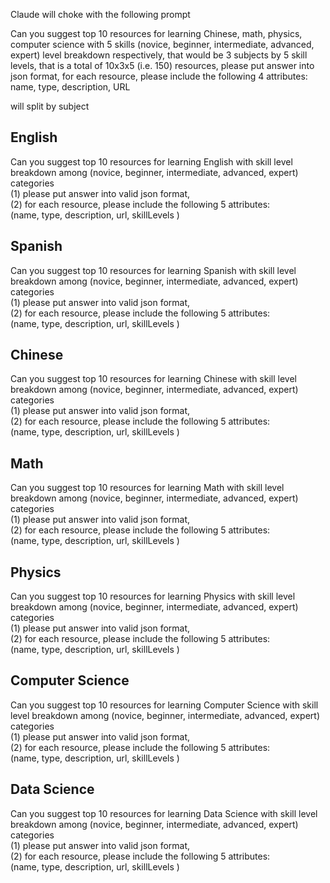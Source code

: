 Claude will choke with the following prompt

Can you suggest top 10 resources for learning Chinese, math, physics, computer science with 5 skills (novice, beginner, intermediate, advanced, expert) level breakdown respectively, that would be 3 subjects by 5 skill levels, that is a total of 10x3x5 (i.e. 150) resources, please put answer into json format, for each resource, please include the following 4 attributes: name, type, description, URL

will split by subject
## English
Can you suggest top 10 resources for learning English
 with skill level breakdown among (novice, beginner, intermediate, advanced, expert) categories   
(1) please put answer into valid json format,  
(2) for each resource, please include the following 5 attributes:  
(name,  type,  description,  url, skillLevels )

## Spanish
Can you suggest top 10 resources for learning Spanish with skill level breakdown among (novice, beginner, intermediate, advanced, expert) categories   
(1) please put answer into valid json format,  
(2) for each resource, please include the following 5 attributes:  
(name,  type,  description,  url, skillLevels )

## Chinese
Can you suggest top 10 resources for learning Chinese with skill level breakdown among (novice, beginner, intermediate, advanced, expert) categories   
(1) please put answer into valid json format,  
(2) for each resource, please include the following 5 attributes:  
(name,  type,  description,  url, skillLevels )

## Math
Can you suggest top 10 resources for learning Math with skill level breakdown among (novice, beginner, intermediate, advanced, expert) categories   
(1) please put answer into valid json format,  
(2) for each resource, please include the following 5 attributes:  
(name,  type,  description,  url, skillLevels )

## Physics
Can you suggest top 10 resources for learning Physics with skill level breakdown among (novice, beginner, intermediate, advanced, expert) categories   
(1) please put answer into valid json format,  
(2) for each resource, please include the following 5 attributes:  
(name,  type,  description,  url, skillLevels )

## Computer Science
Can you suggest top 10 resources for learning Computer Science with skill level breakdown among (novice, beginner, intermediate, advanced, expert) categories   
(1) please put answer into valid json format,  
(2) for each resource, please include the following 5 attributes:  
(name,  type,  description,  url, skillLevels )

## Data Science
Can you suggest top 10 resources for learning Data Science with skill level breakdown among (novice, beginner, intermediate, advanced, expert) categories   
(1) please put answer into valid json format,  
(2) for each resource, please include the following 5 attributes:  
(name,  type,  description,  url, skillLevels )


